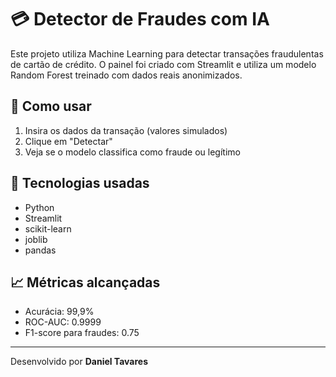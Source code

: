 # 💳 Detector de Fraudes com IA

Este projeto utiliza Machine Learning para detectar transações fraudulentas de cartão de crédito. O painel foi criado com Streamlit e utiliza um modelo Random Forest treinado com dados reais anonimizados.

## 🚀 Como usar
1. Insira os dados da transação (valores simulados)
2. Clique em "Detectar"
3. Veja se o modelo classifica como fraude ou legítimo

## 🧠 Tecnologias usadas
- Python
- Streamlit
- scikit-learn
- joblib
- pandas

## 📈 Métricas alcançadas
- Acurácia: 99,9%
- ROC-AUC: 0.9999
- F1-score para fraudes: 0.75

---

Desenvolvido por **Daniel Tavares**
